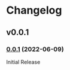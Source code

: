 # Changelog

## v0.0.1

### [0.0.1](https://github.com/openfga/go-sdk/releases/tag/v0.0.1) (2022-06-09)

Initial Release
